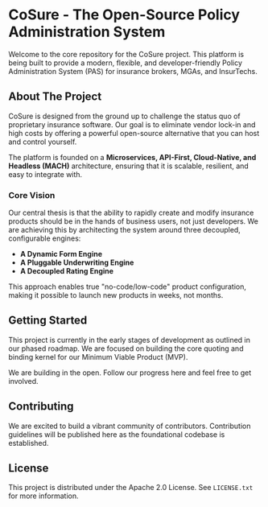 # CoSure - The Open-Source Policy Administration System

Welcome to the core repository for the CoSure project. This platform is being built to provide a modern, flexible, and developer-friendly Policy Administration System (PAS) for insurance brokers, MGAs, and InsurTechs.

## About The Project

CoSure is designed from the ground up to challenge the status quo of proprietary insurance software. Our goal is to eliminate vendor lock-in and high costs by offering a powerful open-source alternative that you can host and control yourself.

The platform is founded on a **Microservices, API-First, Cloud-Native, and Headless (MACH)** architecture, ensuring that it is scalable, resilient, and easy to integrate with.

### Core Vision

Our central thesis is that the ability to rapidly create and modify insurance products should be in the hands of business users, not just developers. We are achieving this by architecting the system around three decoupled, configurable engines:
* **A Dynamic Form Engine** 
* **A Pluggable Underwriting Engine** 
* **A Decoupled Rating Engine** 

This approach enables true "no-code/low-code" product configuration, making it possible to launch new products in weeks, not months.

## Getting Started

This project is currently in the early stages of development as outlined in our phased roadmap. We are focused on building the core quoting and binding kernel for our Minimum Viable Product (MVP).

We are building in the open. Follow our progress here and feel free to get involved.

## Contributing

We are excited to build a vibrant community of contributors. Contribution guidelines will be published here as the foundational codebase is established.

## License

This project is distributed under the Apache 2.0 License. See `LICENSE.txt` for more information.